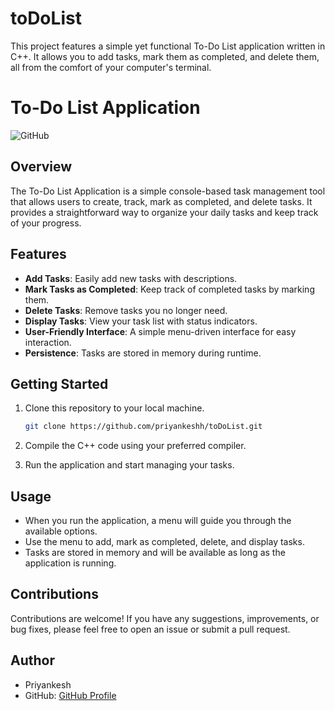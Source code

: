 # toDoList
This project features a simple yet functional To-Do List application written in C++. It allows you to add tasks, mark them as completed, and delete them, all from the comfort of your computer's terminal.

# To-Do List Application

![GitHub](https://img.shields.io/github/license/priyankeshh/toDoList)

## Overview

The To-Do List Application is a simple console-based task management tool that allows users to create, track, mark as completed, and delete tasks. It provides a straightforward way to organize your daily tasks and keep track of your progress.

## Features

- **Add Tasks**: Easily add new tasks with descriptions.
- **Mark Tasks as Completed**: Keep track of completed tasks by marking them.
- **Delete Tasks**: Remove tasks you no longer need.
- **Display Tasks**: View your task list with status indicators.
- **User-Friendly Interface**: A simple menu-driven interface for easy interaction.
- **Persistence**: Tasks are stored in memory during runtime.

## Getting Started

1. Clone this repository to your local machine.
   
   ```bash
   git clone https://github.com/priyankeshh/toDoList.git
   ```

2. Compile the C++ code using your preferred compiler.

3. Run the application and start managing your tasks.

## Usage

- When you run the application, a menu will guide you through the available options.
- Use the menu to add, mark as completed, delete, and display tasks.
- Tasks are stored in memory and will be available as long as the application is running.

## Contributions

Contributions are welcome! If you have any suggestions, improvements, or bug fixes, please feel free to open an issue or submit a pull request.

## Author

- Priyankesh
- GitHub: [GitHub Profile](https://github.com/priyankeshh)
